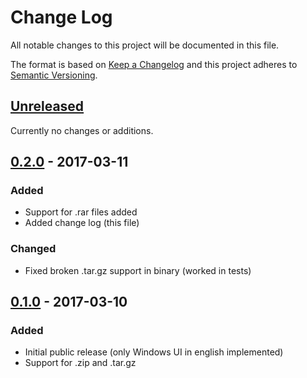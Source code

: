 # Change Log
All notable changes to this project will be documented in this file.

The format is based on [Keep a Changelog](http://keepachangelog.com/)
and this project adheres to [Semantic Versioning](http://semver.org/).

## [Unreleased]

Currently no changes or additions.


## [0.2.0] - 2017-03-11
### Added
- Support for .rar files added
- Added change log (this file)

### Changed
- Fixed broken .tar.gz support in binary (worked in tests)


## [0.1.0] - 2017-03-10
### Added
- Initial public release (only Windows UI in english implemented)
- Support for .zip and .tar.gz


[Unreleased]: https://github.com/martinplaner/gunarchiver/tree/develop
[0.2.0]: https://github.com/martinplaner/gunarchiver/releases/tag/v0.2.0
[0.1.0]: https://github.com/martinplaner/gunarchiver/releases/tag/v0.1.0
